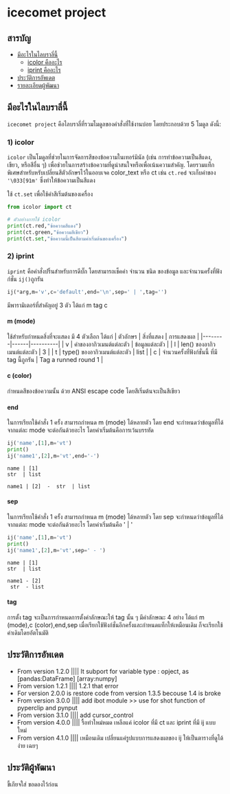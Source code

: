 # icecomet project

## สารบัญ
- [มีอะไรในไลบราลี่นี้](#มีอะไรในไลบราลี่นี้)
  - [icolor คืออะไร](#icolor-คืออะไร)
  - [iprint คืออะไร](#iprint-คืออะไร)
- [ประวัติการอัพเดต](#ประวัติการอัพเดต)
- [รายละเอียดผู้พัฒนา](#รายละเอียดผู้พัฒนา)

## มีอะไรในไลบราลี่นี้

`icecomet project` คือไลบราลี่ที่รวมโมดูลของคำสั่งที่ใช้งานบ่อย โดยประกอบด้วย 5 โมดูล ดังนี้:

### 1) icolor
`icolor` เป็นโมดูลที่ช่วยในการจัดการสีของข้อความในเทอร์มินัล (เช่น การทำข้อความเป็นสีแดง, เขียว, หรือสีอื่น ๆ) เพื่อช่วยในการสร้างข้อความที่ดูน่าสนใจหรือเพื่อเน้นความสำคัญ. โดยรวมแท็กพิเศษสำหรับหรับเปลี่ยนสีตัวอักษรไว้ในออบเจค color_text หรือ ct เช่น `ct.red` จะเก็บค่าของ `'\033[91m'` ซึ่งทำให้ข้อความเป็นสีแดง

ใช้ `ct.set` เพื่อใช้ค่าสีเริ่มต้นของเครื่อง
```python
from icolor import ct

# ตัวอย่างการใช้ icolor
print(ct.red,"ข้อความสีแดง")
print(ct.green,"ข้อความสีเขียว")
print(ct.set,"ข้อความนี้เป็นสีตามค่าเริ่มต้นของเครื่อง")
```


### 2) iprint
`iprint` คือคำสั่งปริ้นสำหรับการดีบั๊ก โดยสามารถเช็คค่า จำนวน ชนิด ของข้อมูล และจำนวนครั้งที่ฟังก์ชั่น `ij()`ถูกรัน
```python
ij(*arg,m='v',c='default',end='\n',sep=' | ',tag='')
```
มีพารามิเตอร์ที่สำคัญอยู่ 3 ตัว ได้แก่ m tag c 
#### m (mode)
ใช้สำหรับกำหนดสิ่งที่จะแสดง มี 4 ตัวเลือก ได้แก่
| ตัวอักษร   | สิ่งที่แสดง | การแสดงผล    |
|--------|------|----------|
| v  | ค่าของอากิวเมนต์แต่ละตัว   | ข้อมูลแต่ละตัว |
| l | len() ของอากิวเมนต์แต่ละตัว   | 3 |
| t | type() ของอากิวเมนต์แต่ละตัว   | list |
| c | จำนวนครั้งที่ฟังก์ชั่นนี้ ที่มี tag นี้ถูกรัน   | Tag a runned round 1 |

#### c (color)
กำหนดสีของข้อความนั้น ด้วย ANSI escape code โดยสีเริ่มต้นจะเป็นสีเขียว

#### end
ในการเรียกใช้คำสั่ง 1 ครั้ง สามารถกำหนด m (mode) ได้หลายตัว โดย end จะกำหนดว่าข้อมูลที่ได้จากแต่ละ mode จะต่อกันด้วยอะไร โดยค่าเริ่มต้นคือการเว้นบรรทัด
```python
ij('name',[1],m='vt')
print()
ij('name1',[2],m='vt',end='-')
```
```ans
name | [1] 
str  | list

name1 | [2]  -  str  | list
```
#### sep
ในการเรียกใช้คำสั่ง 1 ครั้ง สามารถกำหนด m (mode) ได้หลายตัว โดย sep จะกำหนดว่าข้อมูลที่ได้จากแต่ละ mode จะต่อกันด้วยอะไร โดยค่าเริ่มต้นคือ ' | '
```python
ij('name',[1],m='vt')
print()
ij('name1',[2],m='vt',sep=' - ')
```
```ans
name | [1] 
str  | list

name1 - [2] 
 str  - list
```
#### tag
การตั้ง tag จะเป็นการกำหนดการตั้งค่าลักษณะให้ tag นั้น ๆ มีค่าลักษณะ 4 อย่าง ได้แก่ m (mode),c (color),end,sep เมื่อเรียกใช้ฟังก์ชั่นอีกครั้งและกำหนดแท็กให้เหมือนเดิม ก็จะเรียกใช้ค่าเดิมโดยอัตโนมัติ

## ประวัติการอัพเดต
- From version 1.2.0 |||| It subport for variable type : opject, as [pandas:DataFrame] [array:numpy]
- From version 1.2.1 |||| 1.2.1 that error
- For  version 2.0.0 is restore code from version 1.3.5 becouse 1.4 is broke
- From version 3.0.0 |||| add ibot module >> use for shot function of pyperclip and pynput
- From version 3.1.0 |||| add cursor_control
- From version 4.0.0 |||| รื้อทำใหม่หมด เหลือแค่ icolor ที่มี ct และ iprint ที่มี ij แบบใหม่
- From version 4.1.0 |||| เหมือนเดิม เปลี่ยนแค่รูปแบบการแสดงผลของ ij ให้เป็นตารางที่ดูได้ง่าย เฉยๆ

## ประวัติผู้พัฒนา
ขี้เกียจใส่ ขอดองไว้ก่อน